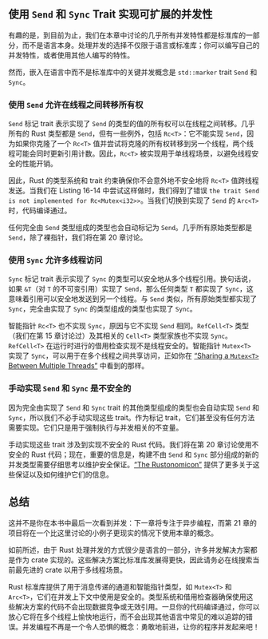 ## 使用 `Send` 和 `Sync` Trait 实现可扩展的并发性

<!-- 旧链接，不要移除 -->

<a id="extensible-concurrency-with-the-sync-and-send-traits"></a>

有趣的是，到目前为止，我们在本章中讨论的几乎所有并发特性都是标准库的一部分，而不是语言本身。处理并发的选择不仅限于语言或标准库；你可以编写自己的并发特性，或者使用其他人编写的特性。

然而，嵌入在语言中而不是标准库中的关键并发概念是 `std::marker` trait `Send` 和 `Sync`。

### 使用 `Send` 允许在线程之间转移所有权

`Send` 标记 trait 表示实现了 `Send` 的类型的值的所有权可以在线程之间转移。几乎所有的 Rust 类型都是 `Send`，但有一些例外，包括 `Rc<T>`：它不能实现 `Send`，因为如果你克隆了一个 `Rc<T>` 值并尝试将克隆的所有权转移到另一个线程，两个线程可能会同时更新引用计数。因此，`Rc<T>` 被实现用于单线程场景，以避免线程安全的性能开销。

因此，Rust 的类型系统和 trait 约束确保你不会意外地不安全地将 `Rc<T>` 值跨线程发送。当我们在 Listing 16-14 中尝试这样做时，我们得到了错误 `the trait Send is not implemented for Rc<Mutex<i32>>`。当我们切换到实现了 `Send` 的 `Arc<T>` 时，代码编译通过。

任何完全由 `Send` 类型组成的类型也会自动标记为 `Send`。几乎所有原始类型都是 `Send`，除了裸指针，我们将在第 20 章讨论。

### 使用 `Sync` 允许多线程访问

`Sync` 标记 trait 表示实现了 `Sync` 的类型可以安全地从多个线程引用。换句话说，如果 `&T`（对 `T` 的不可变引用）实现了 `Send`，那么任何类型 `T` 都实现了 `Sync`，这意味着引用可以安全地发送到另一个线程。与 `Send` 类似，所有原始类型都实现了 `Sync`，完全由实现了 `Sync` 的类型组成的类型也实现了 `Sync`。

智能指针 `Rc<T>` 也不实现 `Sync`，原因与它不实现 `Send` 相同。`RefCell<T>` 类型（我们在第 15 章讨论过）及其相关的 `Cell<T>` 类型家族也不实现 `Sync`。`RefCell<T>` 在运行时进行的借用检查实现不是线程安全的。智能指针 `Mutex<T>` 实现了 `Sync`，可以用于在多个线程之间共享访问，正如你在 [“Sharing a `Mutex<T>` Between Multiple Threads”][sharing-a-mutext-between-multiple-threads]<!-- ignore --> 中看到的那样。

### 手动实现 `Send` 和 `Sync` 是不安全的

因为完全由实现了 `Send` 和 `Sync` trait 的其他类型组成的类型也会自动实现 `Send` 和 `Sync`，所以我们不必手动实现这些 trait。作为标记 trait，它们甚至没有任何方法需要实现。它们只是用于强制执行与并发相关的不变量。

手动实现这些 trait 涉及到实现不安全的 Rust 代码。我们将在第 20 章讨论使用不安全的 Rust 代码；现在，重要的信息是，构建不由 `Send` 和 `Sync` 部分组成的新的并发类型需要仔细思考以维护安全保证。[“The Rustonomicon”][nomicon] 提供了更多关于这些保证以及如何维护它们的信息。

## 总结

这并不是你在本书中最后一次看到并发：下一章将专注于异步编程，而第 21 章的项目将在一个比这里讨论的小例子更现实的情况下使用本章的概念。

如前所述，由于 Rust 处理并发的方式很少是语言的一部分，许多并发解决方案都是作为 crate 实现的。这些解决方案比标准库发展得更快，因此请务必在线搜索当前最先进的 crate 以用于多线程场景。

Rust 标准库提供了用于消息传递的通道和智能指针类型，如 `Mutex<T>` 和 `Arc<T>`，它们在并发上下文中使用是安全的。类型系统和借用检查器确保使用这些解决方案的代码不会出现数据竞争或无效引用。一旦你的代码编译通过，你可以放心它将在多个线程上愉快地运行，而不会出现其他语言中常见的难以追踪的错误。并发编程不再是一个令人恐惧的概念：勇敢地前进，让你的程序并发起来吧！

[sharing-a-mutext-between-multiple-threads]: ch16-03-shared-state.html#sharing-a-mutext-between-multiple-threads
[nomicon]: ../nomicon/index.html